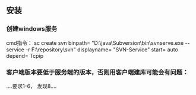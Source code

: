 ## 安装

### 创建windows服务 
cmd指令：
sc create svn binpath= "D:\java\Subversion\bin\svnserve.exe --service -r F:\repository\svn" displayname= "SVN-Service" start= auto depend= Tcpip

### 客户端版本要低于服务端的版本，否则用客户端建库可能会有问题：

....要求1-6， 发现8....

